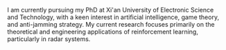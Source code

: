 I am currently pursuing my PhD at Xi'an University of Electronic Science and Technology, with a keen interest in artificial intelligence, game theory, and anti-jamming strategy. My current research focuses primarily on the theoretical and engineering applications of reinforcement learning, particularly in radar systems.


